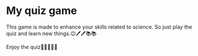# My quiz game
This game is made to enhance your skills related to science. So just play the quiz and learn new things.😉🖊🖊📚📚

Enjoy the quiz🤗🤜🏻🤛🏻

